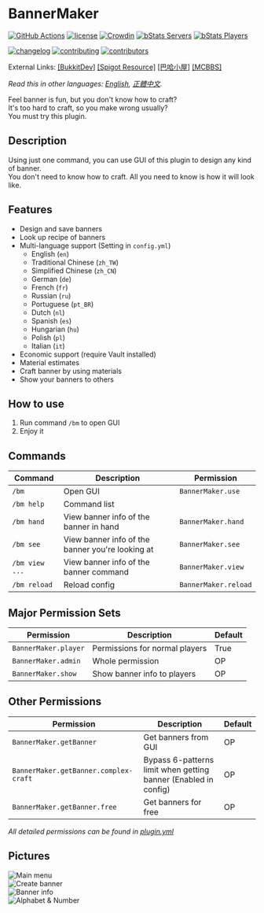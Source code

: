 # BannerMaker

[![GitHub Actions](https://github.com/jyhsu2000/BannerMaker/actions/workflows/maven.yml/badge.svg)](https://github.com/jyhsu2000/BannerMaker/actions/workflows/maven.yml)
[![license](https://img.shields.io/github/license/jyhsu2000/BannerMaker.svg)](https://github.com/jyhsu2000/BannerMaker/blob/master/LICENSE)
[![Crowdin](https://badges.crowdin.net/bannermaker/localized.svg)](https://crowdin.com/project/bannermaker)
[![bStats Servers](https://img.shields.io/bstats/servers/383?label=bStats%20servers)](https://bstats.org/plugin/bukkit/BannerMaker)
[![bStats Players](https://img.shields.io/bstats/players/383?label=bStats%20players)](https://bstats.org/plugin/bukkit/BannerMaker)

[![changelog](https://img.shields.io/badge/changelog-en-green)](CHANGELOG.md)
[![contributing](https://img.shields.io/badge/contributing-guide-green)](CONTRIBUTING.md)
[![contributors](https://img.shields.io/badge/contributors-5d5d5d)](CONTRIBUTORS.md)

External Links:
[[BukkitDev]](https://dev.bukkit.org/projects/bannermaker)
[[Spigot Resource]](http://www.spigotmc.org/resources/bannermaker.4380/)
[[巴哈小屋]](http://home.gamer.com.tw/creationDetail.php?sn=2760067)
[[MCBBS]](http://www.mcbbs.net/thread-415289-1-1.html)

*Read this in other languages: [English](README.md), [正體中文](README.zh-tw.md).*

Feel banner is fun, but you don't know how to craft?  
It's too hard to craft, so you make wrong usually?  
You must try this plugin.

## Description

Using just one command, you can use GUI of this plugin to design any kind of banner.  
You don't need to know how to craft. All you need to know is how it will look like.

## Features

- Design and save banners
- Look up recipe of banners
- Multi-language support (Setting in `config.yml`)
    - English (`en`)
    - Traditional Chinese (`zh_TW`)
    - Simplified Chinese (`zh_CN`)
    - German (`de`)
    - French (`fr`)
    - Russian (`ru`)
    - Portuguese (`pt_BR`)
    - Dutch (`nl`)
    - Spanish (`es`)
    - Hungarian (`hu`)
    - Polish (`pl`)
    - Italian (`it`)
- Economic support (require Vault installed)
- Material estimates
- Craft banner by using materials
- Show your banners to others

## How to use

1. Run command `/bm` to open GUI
2. Enjoy it

## Commands

| **Command**    | **Description**                                  | **Permission**       |
|----------------|--------------------------------------------------|----------------------|
| `/bm`          | Open GUI                                         | `BannerMaker.use`    |
| `/bm help`     | Command list                                     |                      |
| `/bm hand`     | View banner info of the banner in hand           | `BannerMaker.hand`   |
| `/bm see`      | View banner info of the banner you're looking at | `BannerMaker.see`    |
| `/bm view ...` | View banner info of the banner command           | `BannerMaker.view`   |
| `/bm reload`   | Reload config                                    | `BannerMaker.reload` |

## Major Permission Sets

| **Permission**       | **Description**                | **Default** |
|----------------------|--------------------------------|-------------|
| `BannerMaker.player` | Permissions for normal players | True        |
| `BannerMaker.admin`  | Whole permission               | OP          |
| `BannerMaker.show`   | Show banner info to players    | OP          |

## Other Permissions

| **Permission**                        | **Description**                                                 | **Default** |
|---------------------------------------|-----------------------------------------------------------------|-------------|
| `BannerMaker.getBanner`               | Get banners from GUI                                            | OP          |
| `BannerMaker.getBanner.complex-craft` | Bypass 6-patterns limit when getting banner (Enabled in config) | OP          |
| `BannerMaker.getBanner.free`          | Get banners for free                                            | OP          |

*All detailed permissions can be found in [plugin.yml](src/main/resources/plugin.yml)*

## Pictures

![Main menu](http://i.imgur.com/rMTTfsE.png)  
![Create banner](http://i.imgur.com/HB6Dhm3.png)  
![Banner info](http://i.imgur.com/Xydmcbj.png)  
![Alphabet & Number](http://i.imgur.com/tGHmakp.png)
